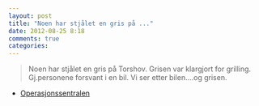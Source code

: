 ```yaml
---
layout: post
title: "Noen har stjålet en gris på ..."
date: 2012-08-25 8:18
comments: true
categories: 
---
```


> Noen har stjålet en gris på Torshov. Grisen var klargjort for grilling. Gj.personene forsvant i en bil. Vi ser etter bilen....og grisen. 
- [Operasjonssentralen](http://twitter.com/oslopolitiops/status/239381349117616130)
